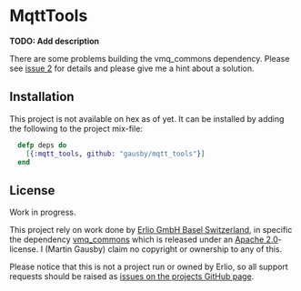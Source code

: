 # MqttTools

**TODO: Add description**

There are some problems building the vmq_commons dependency. Please see [issue 2](https://github.com/gausby/mqtt_tools/issues/2) for details and please give me a hint about a solution.

## Installation

This project is not available on hex as of yet. It can be installed by adding the following to the project mix-file:

``` elixir
  defp deps do
    [{:mqtt_tools, github: "gausby/mqtt_tools"}]
  end
```

## License

Work in progress.

This project rely on work done by [Erlio GmbH Basel Switzerland](http://erl.io), in specific the dependency [vmq_commons](https://github.com/erlio/vmq_commons/) which is released under an [Apache 2.0](https://github.com/erlio/vmq_commons/blob/master/LICENSE.txt)-license. I (Martin Gausby) claim no copyright or ownership to any of this.

Please notice that this is not a project run or owned by Erlio, so all support requests should be raised as [issues on the projects GitHub page](https://github.com/gausby/mqtt_tools/issues).
